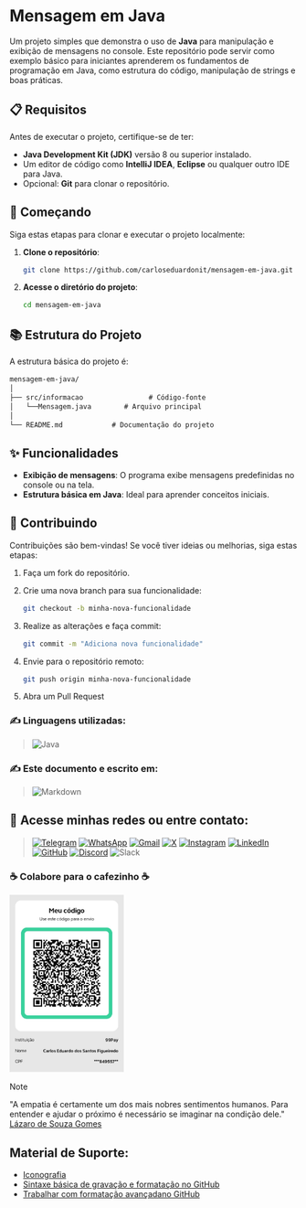 # Mensagem em Java

Um projeto simples que demonstra o uso de **Java** para manipulação e exibição de mensagens no console. Este repositório pode servir como exemplo básico para iniciantes aprenderem os fundamentos de programação em Java, como estrutura do código, manipulação de strings e boas práticas.

## 📋 Requisitos

Antes de executar o projeto, certifique-se de ter:

- **Java Development Kit (JDK)** versão 8 ou superior instalado.
- Um editor de código como **IntelliJ IDEA**, **Eclipse** ou qualquer outro IDE para Java.
- Opcional: **Git** para clonar o repositório.

## 🚀 Começando

Siga estas etapas para clonar e executar o projeto localmente:

1. **Clone o repositório**:

   ```bash
   git clone https://github.com/carloseduardonit/mensagem-em-java.git
   ```

2. **Acesse o diretório do projeto**:

   ```bash
   cd mensagem-em-java
   ```

## 📚 Estrutura do Projeto

A estrutura básica do projeto é:

```
mensagem-em-java/
│
├── src/informacao                # Código-fonte
│   └──Mensagem.java        # Arquivo principal 
│
└── README.md            # Documentação do projeto
```

## ✨ Funcionalidades

- **Exibição de mensagens**: O programa exibe mensagens predefinidas no console ou na tela.
- **Estrutura básica em Java**: Ideal para aprender conceitos iniciais.

## 🤝 Contribuindo

Contribuições são bem-vindas! Se você tiver ideias ou melhorias, siga estas etapas:

1. Faça um fork do repositório.
2. Crie uma nova branch para sua funcionalidade:

   ```bash
   git checkout -b minha-nova-funcionalidade
   ```

3. Realize as alterações e faça commit:

   ```bash
   git commit -m "Adiciona nova funcionalidade"
   ```

4. Envie para o repositório remoto:

   ```bash
   git push origin minha-nova-funcionalidade
   ```

5. Abra um Pull Request

### :writing_hand: Linguagens utilizadas:

>![Java](https://img.shields.io/badge/java-%23ED8B00.svg?style=for-the-badge&logo=openjdk&logoColor=white)

### :writing_hand: Este documento e escrito em:

> ![Markdown](https://img.shields.io/badge/Markdown-000?style=for-the-badge&logo=markdown)

## 📧 Acesse minhas redes ou entre contato:

> [![Telegram](https://img.shields.io/badge/Telegram-000?style=for-the-badge&logo=telegram&logoColor=2CA5E0)](https://t.me/Carlaol) [![WhatsApp](https://img.shields.io/badge/WhatsApp-25D366?style=for-the-badge&logo=whatsapp&logoColor=white)](https://api.whatsapp.com/send?1=pt_BR&phone=5521985745077) [![Gmail](https://img.shields.io/badge/Gmail-333333?style=for-the-badge&logo=gmail&logoColor=red)](mailto:carlostecnico@mail.com) [![X](https://img.shields.io/badge/X-000?style=for-the-badge&logo=x)](https://x.com/Carlao_Me_Ajuda) [![Instagram](https://img.shields.io/badge/-Instagram-%23E4405F?style=for-the-badge&logo=instagram&logoColor=white)](https://www.instagram.com/carlao.me.ajuda/) [![LinkedIn](https://img.shields.io/badge/LinkedIn-0077B5?style=for-the-badge&logo=linkedin&logoColor=white)](https://www.linkedin.com/in/carlos-eduardo-dos-s-figueiredo/)  [![GitHub](https://img.shields.io/badge/GitHub-100000?style=for-the-badge&logo=github&logoColor=white)](https://github.com/carloseduardonit/) [![Discord](https://img.shields.io/badge/Discord-7289DA?style=for-the-badge&logo=discord&logoColor=white)](https://discord.com/channels/@carloseduardonit/) ![Slack](https://img.shields.io/badge/Slack-4A154B?style=for-the-badge&logo=slack&logoColor=white)


### :coffee: Colabore para o cafezinho :coffee:

<img src="https://github.com/carloseduardonit/conector-do-carlos/blob/bbacf217c11df84b7826304709271bf0d854d1ee/Qr%20PIX.jpg" width="200">

> [!NOTE]
> "A empatia é certamente um dos mais nobres sentimentos humanos.
> Para entender e ajudar o próximo é necessário se imaginar na condição dele."
[Lázaro de Souza Gomes](https://www.pensador.com/autor/lazaro_de_souza_gomes/)

## Material  de Suporte:

- [Iconografia](https://github.com/ikatyang/emoji-cheat-sheet/tree/master?tab=readme-ov-file#activities)
- [Sintaxe básica de gravação e formatação no GitHub](https://docs.github.com/pt/get-started/writing-on-github/getting-started-with-writing-and-formatting-on-github/basic-writing-and-formatting-syntax)
- [Trabalhar com formatação avançadano GitHub](https://docs.github.com/pt/get-started/writing-on-github/working-with-advanced-formatting)

